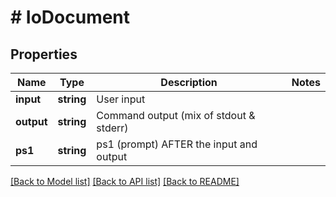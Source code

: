 # # IoDocument

## Properties

Name | Type | Description | Notes
------------ | ------------- | ------------- | -------------
**input** | **string** | User input |
**output** | **string** | Command output (mix of stdout &amp; stderr) |
**ps1** | **string** | ps1 (prompt) AFTER the input and output |

[[Back to Model list]](../../README.md#models) [[Back to API list]](../../README.md#endpoints) [[Back to README]](../../README.md)
